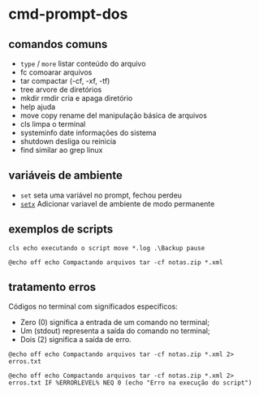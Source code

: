 # cmd-prompt-dos

## comandos comuns
- `type` / `more` listar conteúdo do arquivo
- fc  comoarar arquivos
- tar compactar (-cf, -xf, -tf)
- tree arvore de diretórios
- mkdir rmdir cria e apaga diretório
- help ajuda
- move copy rename del manipulação básica de arquivos
- cls limpa o terminal
- systeminfo date informações do sistema
- shutdown desliga ou reinicia
- find similar ao grep linux

## variáveis de ambiente 
- `set`
seta uma variável no prompt, fechou perdeu
- [`setx`](https://learn.microsoft.com/pt-br/windows-server/administration/windows-commands/setx)
Adicionar variavel de ambiente de modo permanente

## exemplos de scripts
`
cls
echo executando o script
move *.log .\Backup
pause
`

`
@echo off
echo Compactando arquivos
tar -cf notas.zip *.xml
`

## tratamento erros
Códigos no terminal com significados específicos:
- Zero (0) significa a entrada de um comando no terminal;
- Um (stdout) representa a saída do comando no terminal;
- Dois (2) significa a saída de erro.

`
@echo off
echo Compactando arquivos
tar -cf notas.zip *.xml 2> erros.txt
`

`
@echo off
echo Compactando arquivos
tar -cf notas.zip *.xml 2> erros.txt
IF %ERRORLEVEL% NEQ 0 (echo "Erro na execução do script")
`

